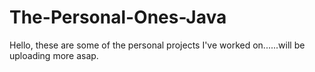 # The-Personal-Ones-Java
Hello, these are some of the personal projects I've worked on......will be uploading more asap.

